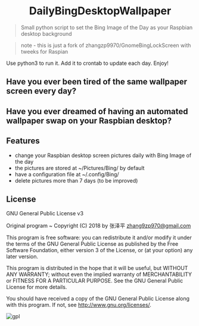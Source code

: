 <h1 align="center">
  DailyBingDesktopWallpaper
</h1>

> Small python script to set the Bing Image of the Day as your Raspbian desktop background 

> note - this is just a fork of zhangzp9970/GnomeBingLockScreen with tweeks for Raspian

  Use python3 to run it. Add it to crontab to update each day. Enjoy!

## Have you ever been tired of the same wallpaper screen every day?
## Have you ever dreamed of having an automated wallpaper swap on your Raspbian desktop?

## Features
* change your Raspbian desktop screen pictures daily with Bing Image of the day
* the pictures are stored at ~/Pictures/Bing/ by default
* have a configuration file at ~/.config/Bing/
* delete pictures more than 7 days (to be improved)

## License
GNU General Public License v3

Original program ~ Copyright (C) 2018 by 张泽平 <zhang9zp970@gmail.com>

This program is free software: you can redistribute it and/or modify it under the terms of the GNU General Public License as published by the Free Software Foundation, either version 3 of the License, or (at your option) any later version.

This program is distributed in the hope that it will be useful, but WITHOUT ANY WARRANTY; without even the implied warranty of MERCHANTABILITY or FITNESS FOR A PARTICULAR PURPOSE. See the GNU General Public License for more details.

You should have received a copy of the GNU General Public License along with this program. If not, see http://www.gnu.org/licenses/.

![gpl](/img/GPLv3_Logo.png)
